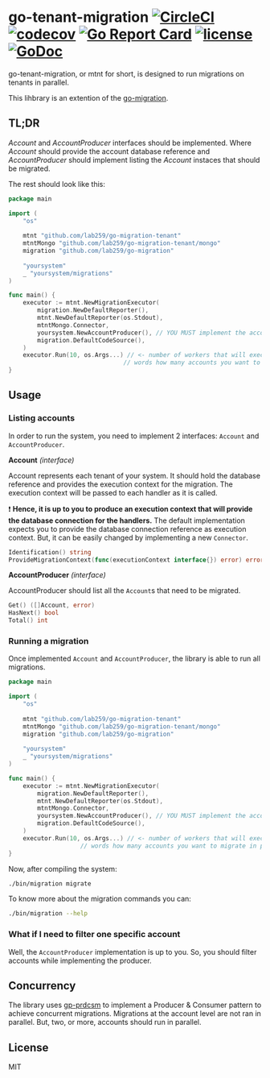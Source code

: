 # go-tenant-migration [![CircleCI](https://circleci.com/gh/lab259/go-migration-tenant.svg?style=shield)](https://circleci.com/gh/lab259/go-migration-tenant) [![codecov](https://codecov.io/gh/lab259/go-migration-tenant/branch/master/graph/badge.svg)](https://codecov.io/gh/lab259/go-migration-tenant) [![Go Report Card](https://goreportcard.com/badge/github.com/lab259/go-migration-tenant)](https://goreportcard.com/report/github.com/lab259/go-migration-tenant) [![license](https://img.shields.io/github/license/mashape/apistatus.svg?maxAge=2592000)](https://github.com/go-gormigrate/gormigrate/blob/master/LICENSE) [![GoDoc](https://godoc.org/graphql.co/graphql?status.svg)](https://godoc.org/github.com/lab259/go-migration-tenant)

go-tenant-migration, or mtnt for short, is designed to run migrations on tenants
in parallel.

This lihbrary is an extention of the [go-migration](https://github.com/lab259/go-migration).

## TL;DR

_Account_ and _AccountProducer_ interfaces should be implemented. Where _Account_
should provide the account database reference and _AccountProducer_ should
implement listing the _Account_ instaces that should be migrated.

The rest should look like this:

```go
package main

import (
	"os"
	
	mtnt "github.com/lab259/go-migration-tenant"
	mtntMongo "github.com/lab259/go-migration-tenant/mongo"
	migration "github.com/lab259/go-migration"
	
	"yoursystem"
	_ "yoursystem/migrations"
)

func main() {
	executor := mtnt.NewMigrationExecutor(
		migration.NewDefaultReporter(), 
		mtnt.NewDefaultReporter(os.Stdout),
		mtntMongo.Connector,
		yoursystem.NewAccountProducer(), // YOU MUST implement the account producer
		migration.DefaultCodeSource(),
	)
	executor.Run(10, os.Args...) // <- number of workers that will execute migrations, in other
	                            // words how many accounts you want to migrate in parallel.
}
```

## Usage

### Listing accounts

In order to run the system, you need to implement 2 interfaces: `Account` and
`AccountProducer`.

**Account** _(interface)_

Account represents each tenant of your system. It should hold the database
reference and provides the execution context for the migration. The execution
context will be passed to each handler as it is called.

:exclamation: **Hence, it is up to you to produce an execution context that will 
provide the database connection for the handlers.** The default implementation
expects you to provide the database connection reference as execution context.
But, it can be easily changed by implementing a new `Connector`.

```go
Identification() string
ProvideMigrationContext(func(executionContext interface{}) error) error
```

**AccountProducer** _(interface)_

AccountProducer should list all the `Account`s that need to be migrated.

```go
Get() ([]Account, error)
HasNext() bool
Total() int
```

### Running a migration

Once implemented `Account` and `AccountProducer`, the library is able to run all
migrations.

```go
package main

import (
	"os"
	
	mtnt "github.com/lab259/go-migration-tenant"
	mtntMongo "github.com/lab259/go-migration-tenant/mongo"
	migration "github.com/lab259/go-migration"
	
	"yoursystem"
	_ "yoursystem/migrations"
)

func main() {
	executor := mtnt.NewMigrationExecutor(
		migration.NewDefaultReporter(), 
		mtnt.NewDefaultReporter(os.Stdout),
		mtntMongo.Connector,
		yoursystem.NewAccountProducer(), // YOU MUST implement the account producer
		migration.DefaultCodeSource(),
	)
	executor.Run(10, os.Args...) // <- number of workers that will execute migrations, in other
	                // words how many accounts you want to migrate in parallel.
}
```

Now, after compiling the system:

```bash
./bin/migration migrate
```

To know more about the migration commands you can:

```bash
./bin/migration --help
```

### What if I need to filter one specific account

Well, the `AccountProducer` implementation is up to you. So, you should filter
accounts while implementing the producer.

## Concurrency

The library uses [gp-prdcsm](https://github.com/lab259/go-prdcsm) to implement a
Producer & Consumer pattern to achieve concurrent migrations. Migrations at the 
account level are not ran in parallel. But, two, or more, accounts should run
in parallel.

## License

MIT